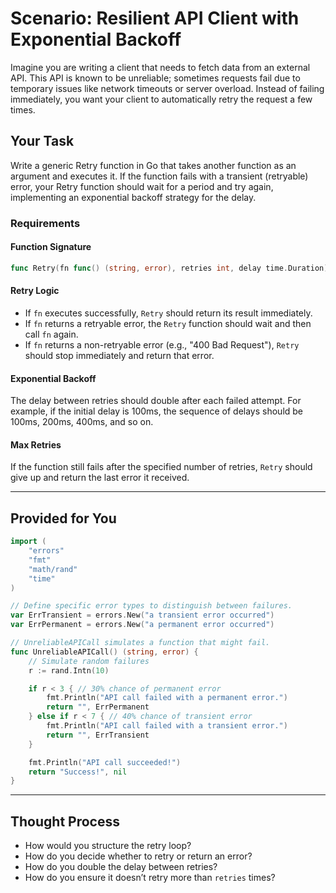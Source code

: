 # Scenario: Resilient API Client with Exponential Backoff

Imagine you are writing a client that needs to fetch data from an external API. This API is known to be unreliable; sometimes requests fail due to temporary issues like network timeouts or server overload. Instead of failing immediately, you want your client to automatically retry the request a few times.

## Your Task

Write a generic Retry function in Go that takes another function as an argument and executes it. If the function fails with a transient (retryable) error, your Retry function should wait for a period and try again, implementing an exponential backoff strategy for the delay.

### Requirements

#### Function Signature

```go
func Retry(fn func() (string, error), retries int, delay time.Duration) (string, error)
```

#### Retry Logic

- If `fn` executes successfully, `Retry` should return its result immediately.
- If `fn` returns a retryable error, the `Retry` function should wait and then call `fn` again.
- If `fn` returns a non-retryable error (e.g., "400 Bad Request"), `Retry` should stop immediately and return that error.

#### Exponential Backoff

The delay between retries should double after each failed attempt. For example, if the initial delay is 100ms, the sequence of delays should be 100ms, 200ms, 400ms, and so on.

#### Max Retries

If the function still fails after the specified number of retries, `Retry` should give up and return the last error it received.

---

## Provided for You

```go
import (
    "errors"
    "fmt"
    "math/rand"
    "time"
)

// Define specific error types to distinguish between failures.
var ErrTransient = errors.New("a transient error occurred")
var ErrPermanent = errors.New("a permanent error occurred")

// UnreliableAPICall simulates a function that might fail.
func UnreliableAPICall() (string, error) {
    // Simulate random failures
    r := rand.Intn(10)

    if r < 3 { // 30% chance of permanent error
        fmt.Println("API call failed with a permanent error.")
        return "", ErrPermanent
    } else if r < 7 { // 40% chance of transient error
        fmt.Println("API call failed with a transient error.")
        return "", ErrTransient
    }

    fmt.Println("API call succeeded!")
    return "Success!", nil
}
```

---

## Thought Process

- How would you structure the retry loop?
- How do you decide whether to retry or return an error?
- How do you double the delay between retries?
- How do you ensure it doesn’t retry more than `retries` times?